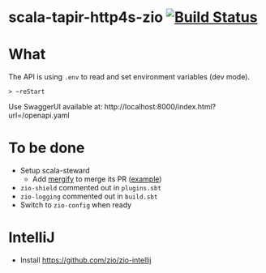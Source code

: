 # scala-tapir-http4s-zio [![Build Status](https://travis-ci.org/sderosiaux/scala-tapir-http4s-zio.svg?branch=master)](https://travis-ci.org/sderosiaux/scala-tapir-http4s-zio)

# What

The API is using `.env` to read and set environment variables (dev mode).

```
> ~reStart
```

Use SwaggerUI available at: http://localhost:8000/index.html?url=/openapi.yaml

# To be done

- Setup scala-steward
    - Add [mergify](https://mergify.io/) to merge its PR ([example](https://github.com/softwaremill/tapir/blob/master/.mergify.yml))
- `zio-shield` commented out in `plugins.sbt`
- `zio-logging` commented out in `build.sbt` 
- Switch to `zio-config` when ready

# IntelliJ

- Install https://github.com/zio/zio-intellij